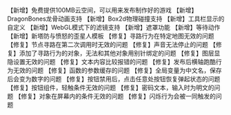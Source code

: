 【新增】免费提供100MB云空间，可以用来发布制作好的游戏
【新增】DragonBones龙骨动画支持
【新增】Box2d物理碰撞支持
【新增】工具栏显示的自定义
【新增】WebGL模式下的滤镜支持
【新增】遮罩功能
【新增】等待动作
【新增】新塔防与愤怒的歪星人模板
【修复】寻路行为在特定地图无效的问题
【修复】节点寻路在第二次调用时无效的问题
【修复】声音无法停止的问题
【修复】添加了寻路行为的对象，无法和其他对象用别针绑定的问题
【修复】图层显隐设置无效的问题
【修复】文本内容比较报错的问题
【修复】发布后横轴跑酷行为无效的问题
【修复】函数的参数缓存的问题
【修复】全局变量为中文名，保存后会变为数字的问题
【修复】按钮禁用后，点击任意处按钮恢复弹起状态的问题
【修复】按钮组件，轻触条件无效的问题
【修复】密码文本，输入时为明文的问题
【修复】对象在屏幕内的条件无效的问题
【修复】闪烁行为会被一同触发的问题